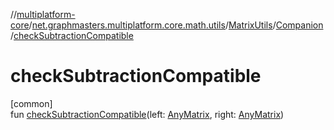 //[multiplatform-core](../../../../index.md)/[net.graphmasters.multiplatform.core.math.utils](../../index.md)/[MatrixUtils](../index.md)/[Companion](index.md)/[checkSubtractionCompatible](check-subtraction-compatible.md)

# checkSubtractionCompatible

[common]\
fun [checkSubtractionCompatible](check-subtraction-compatible.md)(left: [AnyMatrix](../../../net.graphmasters.multiplatform.core.math.linear/-any-matrix/index.md), right: [AnyMatrix](../../../net.graphmasters.multiplatform.core.math.linear/-any-matrix/index.md))
